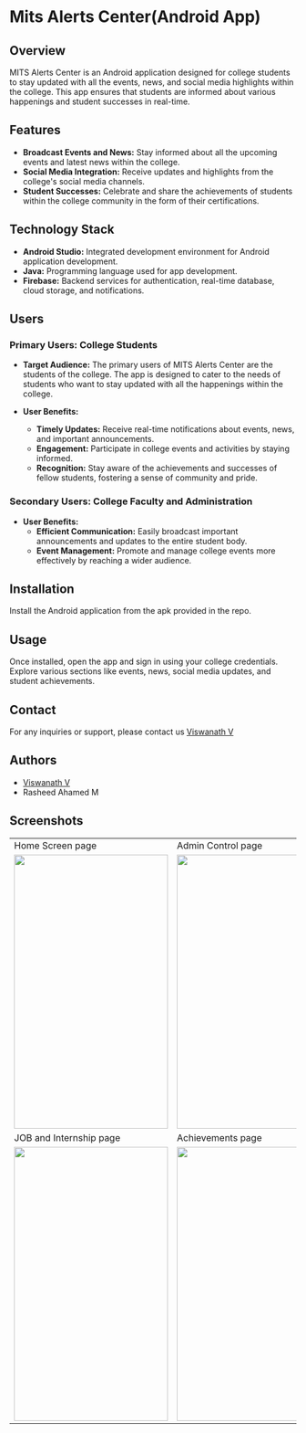 

# Mits Alerts Center(Android App)




## Overview

MITS Alerts Center is an Android application designed for college students to stay updated with all the events, news, and social media highlights within the college. This app ensures that students are informed about various happenings and student successes in real-time.
## Features

- **Broadcast Events and News:** Stay informed about all the upcoming events and latest news within the college.
- **Social Media Integration:** Receive updates and highlights from the college's social media channels.
- **Student Successes:** Celebrate and share the achievements of students within the college community in the form of their certifications.





## Technology Stack

- **Android Studio:** Integrated development environment for Android application development.
- **Java:** Programming language used for app development.
- **Firebase:** Backend services for authentication, real-time database, cloud storage, and notifications.
## Users

### Primary Users: College Students

- **Target Audience:** The primary users of MITS Alerts Center are the students of the college. The app is designed to cater to the needs of students who want to stay updated with all the happenings within the college.

- **User Benefits:**
    - **Timely Updates:** Receive real-time notifications about events, news, and important announcements.
    - **Engagement:** Participate in college events and activities by staying informed.
    - **Recognition:** Stay aware of the achievements and successes of fellow students, fostering a sense of community and pride.

### Secondary Users: College Faculty and Administration

- **User Benefits:**
    - **Efficient Communication:** Easily broadcast important announcements and updates to the entire student body.
    - **Event Management:** Promote and manage college events more effectively by reaching a wider audience.

## Installation

Install the Android application from the apk provided in the repo.

    
## Usage

Once installed, open the app and sign in using your college credentials. Explore various sections like events, news, social media updates, and student achievements.





## Contact

For any inquiries or support, please contact us [Viswanath V](mailto:viswanath10006@gmail.com?subject=[GitHub]%20Source%20Han%20Sans)
## Authors

- [Viswanath V](https://github.com/Viswa9494)
- Rasheed Ahamed M

## Screenshots

<table>
  <tr>
    <td>Home Screen page </td>
     <td>Admin Control page</td>
     <td>Side Navigation Bar page</td>
  </tr>
  <tr>
    <td><img src="https://github.com/Viswa9494/Mits_Alerts-Android-App-/assets/87115305/0ac72ec4-c5f9-4977-996c-4c60e7e77f81" width=270 height=480></td>
    <td><img src="https://github.com/Viswa9494/Mits_Alerts-Android-App-/assets/87115305/4882d1af-9a7a-46b5-a982-8dc6829f4200" width=270 height=480></td>
    <td><img src="https://github.com/Viswa9494/Mits_Alerts-Android-App-/assets/87115305/997ecb62-ed38-4208-b633-922842c0bb83" width=270 height=480></td>
  </tr>
    <tr>
    <td>JOB and Internship page</td>
     <td>Achievements page</td>
     <td>Communication page</td>
  </tr>
  <tr>
    <td><img src="https://github.com/Viswa9494/Mits_Alerts-Android-App-/assets/87115305/671e317b-e60f-4868-a1ae-2ddc30e6ae67" width=270 height=480></td>
    <td><img src="https://github.com/Viswa9494/Mits_Alerts-Android-App-/assets/87115305/cc9bb150-1311-4222-9ce1-567a90d00b16" width=270 height=480></td>
    <td><img src="https://github.com/Viswa9494/Mits_Alerts-Android-App-/assets/87115305/d3785f4d-cd48-42e2-8cf7-189df738de33" width=270 height=480></td>
  </tr>
 </table>
